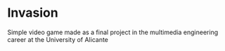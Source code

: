 # Invasion
 Simple video game made as a final project in the multimedia engineering career at the University of Alicante
